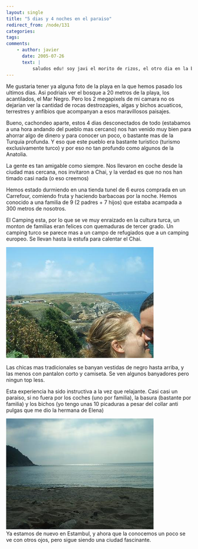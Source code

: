 ```yaml
---
layout: single
title: "5 dias y 4 noches en el paraiso"
redirect_from: /node/131
categories:
tags: 
comments: 
    - author: javier
      date: 2005-07-26
      text: |
          saludos edu! soy javi el morito de rizos, el otro dia en la biblio m encontre a ferris y m comneto lo de tu viaje, he estado leyendo tus experiencia por internet y estan mu guapas... espero poder algun dia hacer yo tu experiencia. nada tio , seguire leyendo tus idas y venidas y cuando vengas para aca a ver sui me enseñas las fotos acpompañadas de una refreante birra que tal vez por los parajes q t mueves no veas, y las eches en falta... bueno en cambio aprenderas una amplia gama de sabores de te jeje :) bueno tio cuidate y pasatelo todo lo bien q puedas y cuidaditio con q no t roben el reloj :) un abrazo javier ortiz javierortiz619@hotmail.com  
---
```

Me gustaria tener ya alguna foto de la playa en la que hemos pasado los ultimos dias. Asi podriais ver el bosque a 20 metros de la playa, los acantilados, el Mar Negro. Pero los 2 megapixels de mi camara no os dejarian ver la cantidad de rocas destrozapies, algas y bichos acuaticos, terrestres y anfibios que acompanyan a esos maravillosos paisajes.  

Bueno, cachondeo aparte, estos 4 dias desconectados de todo (estabamos a una hora andando del pueblo mas cercano) nos han venido muy bien para ahorrar algo de dinero y para conocer un poco, o bastante mas de la Turquia profunda. Y eso que este pueblo era bastante turistico (turismo exclusivamente turco) y por eso no tan profundo como algunos de la Anatolia.  

La gente es tan amigable como siempre. Nos llevaron en coche desde la ciudad mas cercana, nos invitaron a Chai, y la verdad es que no nos han timado casi nada (o eso creemos)  

Hemos estado durmiendo en una tienda tunel de 6 euros comprada en un Carrefour, comiendo fruta y haciendo barbacoas por la noche. Hemos conocido a una familia de 9 (2 padres + 7 hijos) que estaba acampada a 300 metros de nosotros.  

El Camping esta, por lo que se ve muy enraizado en la cultura turca, un monton de familias eran felices con quemaduras de tercer grado. Un camping turco se parece mas a un campo de refugiados que a un camping europeo. Se llevan hasta la estufa para calentar el Chai.  

[![](/images/posts/2005-07-26-5-dias-y-4-noches-en-el-paraiso/PIC_0037.jpg)](http://photos1.blogger.com/blogger/4149/854/1600/PIC_0037.jpg)  

Las chicas mas tradicionales se banyan vestidas de negro hasta arriba, y las menos con pantalon corto y camiseta. Se ven algunos banyadores pero ningun top less.  

Esta experiencia ha sido instructiva a la vez que relajante. Casi casi un paraiso, si no fuera por los coches (uno por familia), la basura (bastante por familia) y los bichos (yo tengo unas 10 picaduras a pesar del collar anti pulgas que me dio la hermana de Elena)  

[![](/images/posts/2005-07-26-5-dias-y-4-noches-en-el-paraiso/PIC_0086.jpg)](http://photos1.blogger.com/blogger/4149/854/1600/PIC_0086.jpg)  
Ya estamos de nuevo en Estambul, y ahora que la conocemos un poco se ve con otros ojos, pero sigue siendo una ciudad fascinante.
